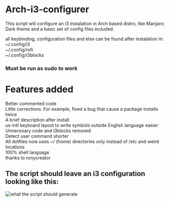 # Arch-i3-configurer

This script will configure an i3 instalation in Arch based distro, like Manjaro; Dark theme and a basic set of config files included.

all keybinding, configuration files and else can be found after instalation in:\
~/.config/i3\
~/.config/rofi\
~/.config/i3blocks

### Must be run as sudo to work

# Features added
Better commented code\
Little corrections. For example, fixed a bug that cause a package installs twice\
A brief description after install\
us-intl keyboard layout to write symbols outside English language easier\
Unnecesary code and i3blocks removed\
Detect user command shorter\
All dotfiles now uses ~/ (home) directories only instead of /etc and weird locations\
100% shell language\
thanks to ronycreator

## The script should leave an i3 configuration looking like this:
![what the script should generate](https://github.com/Genghius/Arch-i3-configurer/i3configurerresult.png)
